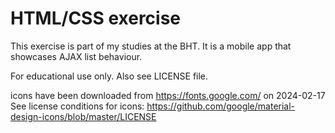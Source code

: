 # HTML/CSS exercise

This exercise is part of my studies at the BHT. It is a mobile app that showcases AJAX list behaviour.
 
For educational use only. Also see LICENSE file.

icons have been downloaded from https://fonts.google.com/ on 2024-02-17
See license conditions for icons: https://github.com/google/material-design-icons/blob/master/LICENSE

